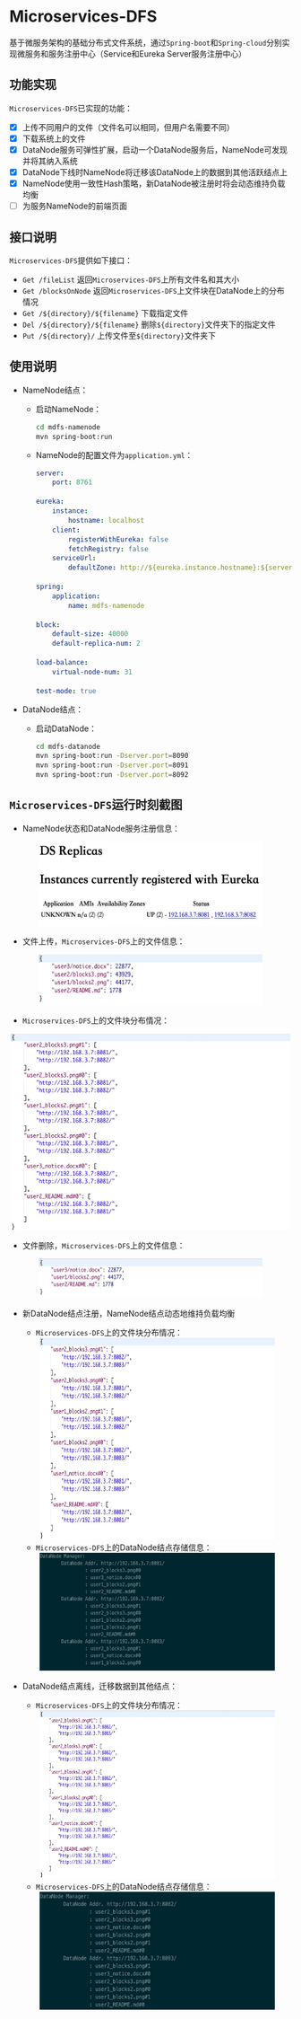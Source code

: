 # Microservices-DFS

基于微服务架构的基础分布式文件系统，通过``Spring-boot``和``Spring-cloud``分别实现微服务和服务注册中心（Service和Eureka Server服务注册中心）

## 功能实现

``Microservices-DFS``已实现的功能：  

- [x] 上传不同用户的文件（文件名可以相同，但用户名需要不同）
- [x] 下载系统上的文件
- [x] DataNode服务可弹性扩展，启动一个DataNode服务后，NameNode可发现并将其纳入系统
- [x] DataNode下线时NameNode将迁移该DataNode上的数据到其他活跃结点上
- [x] NameNode使用一致性Hash策略，新DataNode被注册时将会动态维持负载均衡
- [ ] 为服务NameNode的前端页面

## 接口说明

``Microservices-DFS``提供如下接口：

- ``Get /fileList`` 返回``Microservices-DFS``上所有文件名和其大小
- ``Get /blocksOnNode`` 返回``Microservices-DFS``上文件块在DataNode上的分布情况
- ``Get /${directory}/${filename}`` 下载指定文件
- ``Del /${directory}/${filename}`` 删除``${directory}``文件夹下的指定文件
- ``Put /${directory}/`` 上传文件至``${directory}``文件夹下

## 使用说明

- NameNode结点：

    - 启动NameNode：
        ```bash
        cd mdfs-namenode
        mvn spring-boot:run
        ```

    - NameNode的配置文件为``application.yml``：
    
        ```yml
        server:
            port: 8761

        eureka:
            instance:
                hostname: localhost
            client:
                registerWithEureka: false
                fetchRegistry: false
            serviceUrl:
                defaultZone: http://${eureka.instance.hostname}:${server.port}/eureka/

        spring:
            application:
                name: mdfs-namenode

        block:
            default-size: 40000
            default-replica-num: 2

        load-balance:
            virtual-node-num: 31

        test-mode: true
        ```

- DataNode结点：

    - 启动DataNode：

        ```bash
        cd mdfs-datanode
        mvn spring-boot:run -Dserver.port=8090
        mvn spring-boot:run -Dserver.port=8091
        mvn spring-boot:run -Dserver.port=8092
        ```

## ``Microservices-DFS``运行时刻截图

- NameNode状态和DataNode服务注册信息：

<div align=center><img width="400" height="150" src="https://github.com/SinestroEdmonce/Microservices-DFS/raw/master/image/name-node-status.jpg"/> </div>

- 文件上传，``Microservices-DFS``上的文件信息：

<div align=center><img width="400" height="90" src="https://github.com/SinestroEdmonce/Microservices-DFS/raw/master/image/files-upload.jpg"/> </div>

- ``Microservices-DFS``上的文件块分布情况：

<div align=center><img width="500" height="350" src="https://github.com/SinestroEdmonce/Microservices-DFS/raw/master/image/blocks-on-node.jpg"/> </div>

- 文件删除，``Microservices-DFS``上的文件信息：

<div align=center><img width="400" height="70   " src="https://github.com/SinestroEdmonce/Microservices-DFS/raw/master/image/files-deleted.jpg"/> </div>

- 新DataNode结点注册，NameNode结点动态地维持负载均衡

    - ``Microservices-DFS``上的文件块分布情况：

    <div align=center><img width="420" height="360" src="https://github.com/SinestroEdmonce/Microservices-DFS/raw/master/image/blocks-node-new-node-registered.jpg"/> </div>

    - ``Microservices-DFS``上的DataNode结点存储信息：

    <div align=center><img width="420" height="210" src="https://github.com/SinestroEdmonce/Microservices-DFS/raw/master/image/node-files-new-node-registered.jpg"/> </div>

- DataNode结点离线，迁移数据到其他结点：

    - ``Microservices-DFS``上的文件块分布情况：

    <div align=center><img width="420" height="300" src="https://github.com/SinestroEdmonce/Microservices-DFS/raw/master/image/blocks-node-node-offline.jpg"/> </div>

    - ``Microservices-DFS``上的DataNode结点存储信息：

    <div align=center><img width="420" height="210" src="https://github.com/SinestroEdmonce/Microservices-DFS/raw/master/image/node-files-node-offline.jpg"/> </div>
